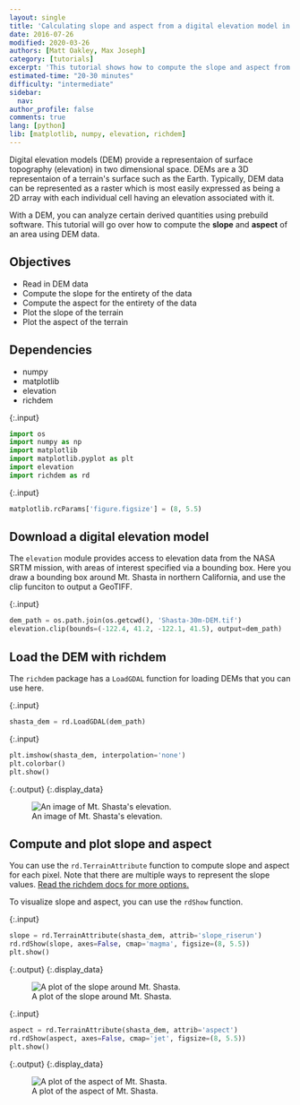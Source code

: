 ```yaml
---
layout: single
title: 'Calculating slope and aspect from a digital elevation model in Python'
date: 2016-07-26
modified: 2020-03-26
authors: [Matt Oakley, Max Joseph]
category: [tutorials]
excerpt: 'This tutorial shows how to compute the slope and aspect from a digital elevation model in Python.'
estimated-time: "20-30 minutes"
difficulty: "intermediate"
sidebar:
  nav:
author_profile: false
comments: true
lang: [python]
lib: [matplotlib, numpy, elevation, richdem]
---
```

Digital elevation models (DEM) provide a representaion of surface topography (elevation) in two dimensional space. DEMs are a 3D representaion of a terrain's surface such as the Earth. Typically, DEM data can be represented as a raster which is most easily expressed as being a 2D array with each individual cell having an elevation associated with it. 

With a DEM, you can analyze certain derived quantities using prebuild software. This tutorial will go over how to compute the **slope** and **aspect** of an area using DEM data.

## Objectives

- Read in DEM data
- Compute the slope for the entirety of the data
- Compute the aspect for the entirety of the data
- Plot the slope of the terrain
- Plot the aspect of the terrain

## Dependencies

- numpy
- matplotlib
- elevation
- richdem

{:.input}
```python
import os
import numpy as np
import matplotlib
import matplotlib.pyplot as plt
import elevation
import richdem as rd
```

{:.input}
```python
matplotlib.rcParams['figure.figsize'] = (8, 5.5)
```

## Download a digital elevation model

The `elevation` module provides access to elevation data from the NASA SRTM mission, with areas of interest specified via a bounding box. Here you draw a bounding box around Mt. Shasta in northern California, and use the clip funciton to output a GeoTIFF. 

{:.input}
```python
dem_path = os.path.join(os.getcwd(), 'Shasta-30m-DEM.tif')
elevation.clip(bounds=(-122.4, 41.2, -122.1, 41.5), output=dem_path)
```

## Load the DEM with richdem

The `richdem` package has a `LoadGDAL` function for loading DEMs that you can use here. 

{:.input}
```python
shasta_dem = rd.LoadGDAL(dem_path)
```

{:.input}
```python
plt.imshow(shasta_dem, interpolation='none')
plt.colorbar()
plt.show()
```

{:.output}
{:.display_data}

<figure>

<img src = "{{ site.url }}/images/tutorials/python/2016-07-26-get-slope-aspect-from-digital-elevation-model/2016-07-26-get-slope-aspect-from-digital-elevation-model_8_0.png" alt = "An image of Mt. Shasta's elevation.">
<figcaption>An image of Mt. Shasta's elevation.</figcaption>

</figure>




## Compute and plot slope and aspect

You can use the `rd.TerrainAttribute` function to compute slope and aspect for each pixel. Note that there are multiple ways to represent the slope values. <a href="https://richdem.readthedocs.io/en/latest/python_api.html#richdem.TerrainAttribute" target="_blank">Read the richdem docs for more options.</a>

To visualize slope and aspect, you can use the `rdShow` function. 

{:.input}
```python
slope = rd.TerrainAttribute(shasta_dem, attrib='slope_riserun')
rd.rdShow(slope, axes=False, cmap='magma', figsize=(8, 5.5))
plt.show()
```

{:.output}
{:.display_data}

<figure>

<img src = "{{ site.url }}/images/tutorials/python/2016-07-26-get-slope-aspect-from-digital-elevation-model/2016-07-26-get-slope-aspect-from-digital-elevation-model_10_0.png" alt = "A plot of the slope around Mt. Shasta.">
<figcaption>A plot of the slope around Mt. Shasta.</figcaption>

</figure>




{:.input}
```python
aspect = rd.TerrainAttribute(shasta_dem, attrib='aspect')
rd.rdShow(aspect, axes=False, cmap='jet', figsize=(8, 5.5))
plt.show()
```

{:.output}
{:.display_data}

<figure>

<img src = "{{ site.url }}/images/tutorials/python/2016-07-26-get-slope-aspect-from-digital-elevation-model/2016-07-26-get-slope-aspect-from-digital-elevation-model_11_0.png" alt = "A plot of the aspect of Mt. Shasta.">
<figcaption>A plot of the aspect of Mt. Shasta.</figcaption>

</figure>




